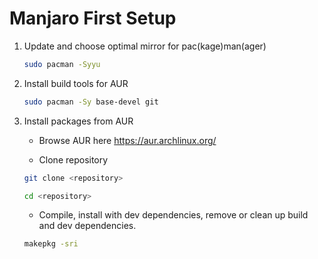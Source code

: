 # Manjaro First Setup

1. Update and choose optimal mirror for pac(kage)man(ager)

    ```zsh
    sudo pacman -Syyu
    ```

2. Install build tools for AUR

    ```zsh
    sudo pacman -Sy base-devel git
    ```

3. Install packages from AUR

    - Browse AUR here <https://aur.archlinux.org/>

    - Clone repository

    ```zsh
    git clone <repository>
    ```

    ```zsh
    cd <repository>
    ```

    - Compile, install with dev dependencies, remove or clean up build and dev dependencies.

    ```zsh
    makepkg -sri
    ```
